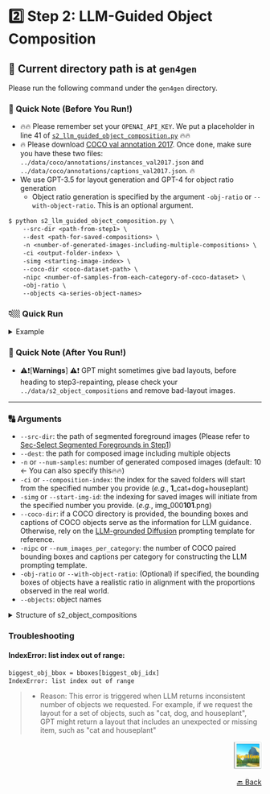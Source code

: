 # 2️⃣ Step 2: LLM-Guided Object Composition

## 🚩 Current directory path is at `gen4gen`
Please run the following command under the `gen4gen` directory.

### 🔖 Quick Note (Before You Run!)
- 🔥🔥 Please remember set your `OPENAI_API_KEY`. We put a placeholder in line 41 of
[`s2_llm_guided_object_composition.py`](s2_llm_guided_object_composition.py#L41) 🔥🔥
- 🔥 Please download [COCO val annotation 2017](http://images.cocodataset.org/annotations/annotations_trainval2017.zip). Once done, make sure you have these two files: `../data/coco/annotations/instances_val2017.json` and `../data/coco/annotations/captions_val2017.json`. 🔥
- We use GPT-3.5 for layout generation and GPT-4 for object ratio generation
    - Object ratio generation is specified by the argument `-obj-ratio` or `--with-object-ratio`. This is an optional argument.

```bash=
$ python s2_llm_guided_object_composition.py \
    --src-dir <path-from-step1> \
    --dest <path-for-saved-compositions> \
    -n <number-of-generated-images-including-multiple-compositions> \
    -ci <output-folder-index> \
    -simg <starting-image-index> \
    --coco-dir <coco-dataset-path> \
    -nipc <number-of-samples-from-each-category-of-coco-dataset> \
    -obj-ratio \
    --objects <a-series-object-names>
```

### 👇🏼 Quick Run
<details>
<summary>Example</summary>

```bash=
$ python s2_llm_guided_object_composition.py \
    --src-dir ../data/s1_segmented_foreground/cat_dog_houseplant_3objs \
    --dest ../data/s2_object_compositions \
    -n 10 \
    -ci 1 \
    -simg 100 \
    --coco-dir ../data/coco/ \
    -nipc 10 \
    -obj-ratio \
    --objects cat dog houseplant
```
</details>

### 🔖 Quick Note (After You Run!)
-  ⚠️❗[**Warnings**] ⚠️❗ GPT might sometimes give bad layouts, before heading to step3-repainting, please check your `../data/s2_object_compositions` and remove bad-layout images.


---

### 🔠 Arguments

- `--src-dir`: the path of segmented foreground images (Please refer to [Sec-Select Segmented Foregrounds in Step1](s1_README.md))
- `--dest`: the path for composed image including multiple objects
- `-n` or `--num-samples`: number of generated composed images (default: 10 <- You can also specify this🔥🔥)
- `-ci` or `--composition-index`: the index for the saved folders will start from the specified number you provide (_e.g._, **1**_cat+dog+houseplant)
- `-simg` or `--start-img-id`: the indexing for saved images will initiate from the specified number you provide. (_e.g._, img_000**101**.png)
- `--coco-dir`: if a COCO directory is provided, the bounding boxes and captions of COCO objects serve as the information for LLM guidance.  Otherwise, rely on the [LLM-grounded Diffusion](https://github.com/TonyLianLong/LLM-groundedDiffusion/blob/c35ecb307439834fb4944b5f15116db890be93d9/prompt.py) prompting template for reference.
- `-nipc` or `--num_images_per_category`: the number of COCO paired bounding boxes and captions per category for constructing the LLM prompting template.
- `-obj-ratio` or `--with-object-ratio`: (Optional) if specified, the bounding boxes of objects have a realistic ratio in alignment with the proportions observed in the real world.
- `--objects`: object names


<details>
<summary>Structure of s2_object_compositions</span></summary>

```shell
../data/s2_object_compositions
├── 1_cat+dog+houseplant
│   ├── img_xxxxx.png
│   ...
│   ├── mask_xxxxx.png
│   ...
├── 1_cat+dog+houseplant_directory_classes.json
├── 1_cat+dog+houseplant_params.json
└── 1_cat+dog+houseplant_report.csv
```
</details>

### Troubleshooting
#### IndexError: list index out of range:
```bash=
biggest_obj_bbox = bboxes[biggest_obj_idx]
IndexError: list index out of range
```
> - Reason: This error is triggered when LLM returns inconsistent number of objects we requested.  For example, if we request the layout for a set of objects, such as "cat, dog, and houseplant", GPT might return a layout that includes an unexpected or missing item, such as "cat and houseplant"

<p align="right">
      <img src="../assets/Gen4GenLogo.png" alt="Logo" width="" height="55"/>
</p>

<p align="right"><a href="README.md">🔙 Back</a></p>
